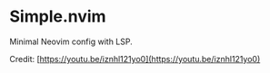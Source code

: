 # Simple.nvim

Minimal Neovim config with LSP.

Credit: [https://youtu.be/iznhl121yo0](https://youtu.be/iznhl121yo0)
